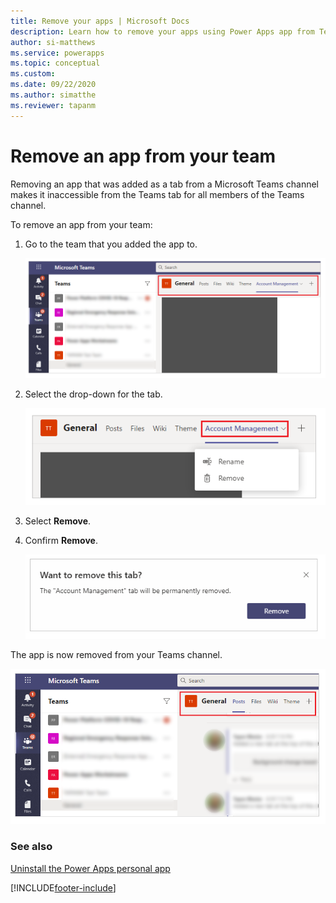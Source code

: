 ```yaml
---
title: Remove your apps | Microsoft Docs
description: Learn how to remove your apps using Power Apps app from Teams.
author: si-matthews
ms.service: powerapps
ms.topic: conceptual
ms.custom: 
ms.date: 09/22/2020
ms.author: simatthe
ms.reviewer: tapanm
---
```


# Remove an app from your team

Removing an app that was added as a tab from a Microsoft Teams channel makes it inaccessible from the Teams tab for all members of the Teams channel.

To remove an app from your team:

1. Go to the team that you added the app to.

    ![Team.](media/remove-apps-1.png "Team")

2. Select the drop-down for the tab.

    ![Select tab.](media/remove-app-2.png "Select tab")

3. Select **Remove**.

4. Confirm **Remove**.

    ![Confirm removal.](media/remove-app-confirm.png "Confirm removal")

The app is now removed from your Teams channel.

![App removed.](media/remove-app-3.png "App removed")

### See also

[Uninstall the Power Apps personal app](uninstall-personal-apps.md)  



[!INCLUDE[footer-include](../includes/footer-banner.md)]
